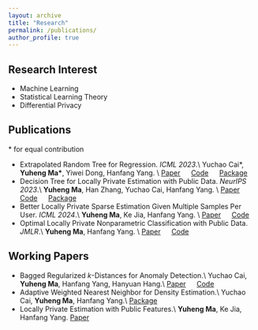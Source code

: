 ```yaml
---
layout: archive
title: "Research"
permalink: /publications/
author_profile: true
---
```



Research Interest
---

- Machine Learning 
- Statistical Learning Theory
- Differential Privacy



Publications
---
\* for equal contribution
- Extrapolated Random Tree for Regression. *ICML 2023*.\\
Yuchao Cai\*, **Yuheng Ma\***, Yiwei Dong, Hanfang Yang. \\
[Paper](https://proceedings.mlr.press/v202/cai23d.html) &emsp; [Code](https://github.com/Karlmyh/ERTR) &emsp; [Package](https://github.com/Karlmyh/ExtraTree) 
- Decision Tree for Locally Private Estimation with Public Data. *NeurIPS 2023*.\\
**Yuheng Ma**, Han Zhang, Yuchao Cai, Hanfang Yang. \\
[Paper](https://openreview.net/forum?id=F5FVsfCxt8) &emsp; [Code](https://github.com/Karlmyh/LPDT) &emsp; [Package](https://github.com/Karlmyh/LPDT)
- Better Locally Private Sparse Estimation Given Multiple Samples Per User. *ICML 2024*.\\
**Yuheng Ma**, Ke Jia, Hanfang Yang. \\
[Paper](https://openreview.net/pdf/64ce4a5e3f521f1c87173c2e69e4e1b7f60678ac.pdf) &emsp; [Code](https://github.com/Karlmyh/ULDP-SL)
- Optimal Locally Private Nonparametric Classification with Public Data. *JMLR*.\\
**Yuheng Ma**, Hanfang Yang. \\
[Paper](https://jmlr.org/papers/volume25/23-1563/23-1563.pdf) &emsp; [Code](https://github.com/Karlmyh/LPCT)


Working Papers
---


- Bagged Regularized $k$-Distances for Anomaly Detection.\\
Yuchao Cai, **Yuheng Ma**, Hanfang Yang, Hanyuan Hang.\\
[Paper](https://arxiv.org/abs/2312.01046) &emsp; [Code](https://github.com/Karlmyh/NNDAD)
- Adaptive Weighted Nearest Neighbor for Density Estimation.\\
Yuchao Cai, **Yuheng Ma**, Hanfang Yang.\\
[Package](https://github.com/Karlmyh/NNDensity) 
- Locally Private Estimation with Public Features.\\
**Yuheng Ma**, Ke Jia, Hanfang Yang. 
[Paper](https://arxiv.org/pdf/2405.13481)







<!-- {% if author.googlescholar %}
  You can also find my articles on <u><a href="{{author.googlescholar}}">my Google Scholar profile</a>.</u>
{% endif %}

{% include base_path %}

{% for post in site.publications reversed %}
  {% include archive-single.html %}
{% endfor %} -->
